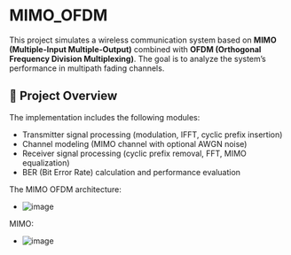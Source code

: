 # MIMO_OFDM

This project simulates a wireless communication system based on **MIMO (Multiple-Input Multiple-Output)** combined with **OFDM (Orthogonal Frequency Division Multiplexing)**. The goal is to analyze the system’s performance in multipath fading channels.

## 📌 Project Overview

The implementation includes the following modules:

- Transmitter signal processing (modulation, IFFT, cyclic prefix insertion)
- Channel modeling (MIMO channel with optional AWGN noise)
- Receiver signal processing (cyclic prefix removal, FFT, MIMO equalization)
- BER (Bit Error Rate) calculation and performance evaluation

The MIMO OFDM architecture:
- ![image](https://github.com/user-attachments/assets/ae5aaefa-7f91-41d6-bca8-df65f7a7382f)


MIMO:
- ![image](https://github.com/user-attachments/assets/14988c35-a911-4384-95a3-0965d06af32d)

